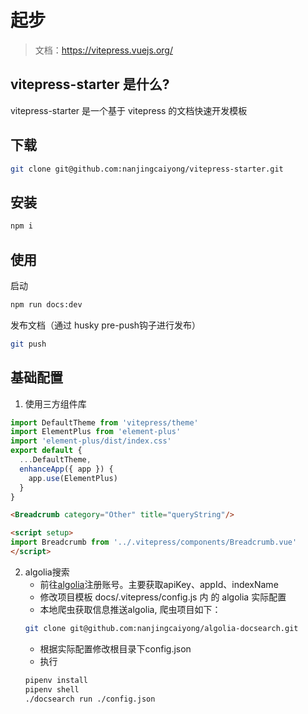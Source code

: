 # 起步

> 文档：https://vitepress.vuejs.org/

## vitepress-starter 是什么?

vitepress-starter 是一个基于 vitepress 的文档快速开发模板

## 下载
```sh
git clone git@github.com:nanjingcaiyong/vitepress-starter.git
```

## 安装

```sh
npm i
```

## 使用

启动
```sh
npm run docs:dev
```

发布文档（通过 husky pre-push钩子进行发布）
```sh
git push
```

## 基础配置

1. 使用三方组件库
  ```js
  import DefaultTheme from 'vitepress/theme'
  import ElementPlus from 'element-plus'
  import 'element-plus/dist/index.css'
  export default {
    ...DefaultTheme,
    enhanceApp({ app }) {
      app.use(ElementPlus)
    }
  }
  ```

  ```md
  <Breadcrumb category="Other" title="queryString"/>

  <script setup>
  import Breadcrumb from '../.vitepress/components/Breadcrumb.vue'
  </script>
  ```

2. algolia搜索
   - 前往[algolia](https://www.algolia.com/)注册账号。主要获取apiKey、appId、indexName 
   - 修改项目模板 docs/.vitepress/config.js 内 的 algolia 实际配置
   - 本地爬虫获取信息推送algolia, 爬虫项目如下：
    ```sh
    git clone git@github.com:nanjingcaiyong/algolia-docsearch.git
    ```
   - 根据实际配置修改根目录下config.json
   - 执行
    ```sh
    pipenv install 
    pipenv shell 
    ./docsearch run ./config.json
    ```